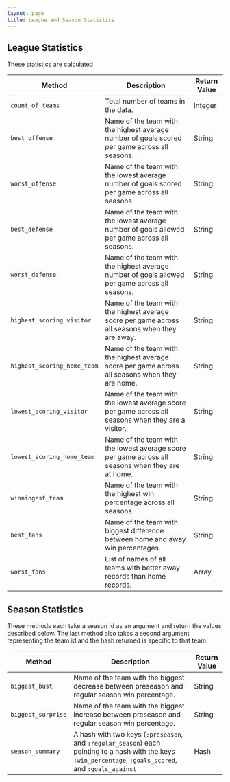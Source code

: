 ```yaml
---
layout: page
title: League and Season Statistics
---
```


## League Statistics

These statistics are calculated

| Method | Description | Return Value |
| ------ | ----------- | ------------ |
|`count_of_teams`| Total number of teams in the data. | Integer |
| `best_offense` | Name of the team with the highest average number of goals scored per game across all seasons. | String |
| `worst_offense` | Name of the team with the lowest average number of goals scored per game across all seasons. | String |
| `best_defense` | Name of the team with the lowest average number of goals allowed per game across all seasons. | String |
| `worst_defense` | Name of the team with the highest average number of goals allowed per game across all seasons. | String |
| `highest_scoring_visitor` | Name of the team with the highest average score per game across all seasons when they are away. | String |
| `highest_scoring_home_team` | Name of the team with the highest average score per game across all seasons when they are home. | String |
| `lowest_scoring_visitor` | Name of the team with the lowest average score per game across all seasons when they are a visitor. | String |
| `lowest_scoring_home_team` | Name of the team with the lowest average score per game across all seasons when they are at home. | String |
| `winningest_team` | Name of the team with the highest win percentage across all seasons. | String |
| `best_fans` | Name of the team with biggest difference between home and away win percentages. | String |
| `worst_fans` | List of names of all teams with better away records than home records. | Array |

## Season Statistics

These methods each take a season id as an argument and return the values described below. The last method also takes a second argument representing the team id and the hash returned is specific to that team.

| Method | Description | Return Value |
| ------ | ----------- | ------------ |
| `biggest_bust` | Name of the team with the biggest decrease between preseason and regular season win percentage. | String |
| `biggest_surprise` | Name of the team with the biggest increase between preseason and regular season win percentage. | String |
| `season_summary` | A hash with two keys (`:preseason`, and `:regular_season`) each pointing to a hash with the keys `:win_percentage`, `:goals_scored`, and `:goals_against` | Hash |

